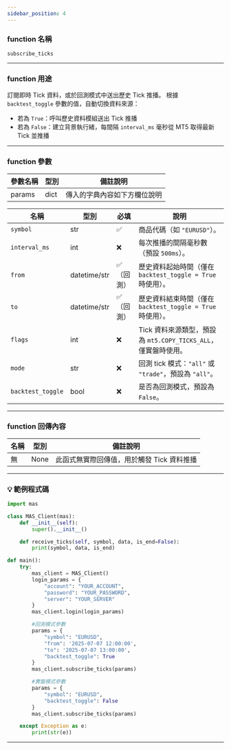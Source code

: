 ```yaml
---
sidebar_position: 4
---
```

### function 名稱

`subscribe_ticks`

---

### function 用途

訂閱即時 Tick 資料，或於回測模式中送出歷史 Tick 推播。 
根據 `backtest_toggle` 參數的值，自動切換資料來源：

- 若為 `True`：呼叫歷史資料模組送出 Tick 推播  
- 若為 `False`：建立背景執行緒，每間隔 `interval_ms` 毫秒從 MT5 取得最新 Tick 並推播

---

### function 參數

| 參數名稱 | 型別 | 備註說明 |
|----------|------|----------|
| params   | dict | 傳入的字典內容如下方欄位說明 |

| 名稱             | 型別          | 必填        | 說明                                                         |
|------------------|---------------|------------|--------------------------------------------------------------|
| `symbol`         | str           | ✅        | 商品代碼（如 `"EURUSD"`）。                                     |
| `interval_ms`    | int           | ❌        | 每次推播的間隔毫秒數（預設 `500ms`）。                           |
| `from`           | datetime/str  | ✅（回測） | 歷史資料起始時間（僅在 `backtest_toggle = True` 時使用）。       |
| `to`             | datetime/str  | ✅（回測） | 歷史資料結束時間（僅在 `backtest_toggle = True` 時使用）。       |
| `flags`          | int           | ❌        | Tick 資料來源類型，預設為 `mt5.COPY_TICKS_ALL`，僅實盤時使用。   |
| `mode`           | str           | ❌        | 回測 tick 模式：`"all"` 或 `"trade"`，預設為 `"all"`。         |
| `backtest_toggle`| bool          | ❌        | 是否為回測模式，預設為 `False`。                               |

---

### function 回傳內容

| 名稱   | 型別 | 備註說明             |
|--------|------|----------------------|
| 無     | None | 此函式無實際回傳值，用於觸發 Tick 資料推播 |

---

### 💡 範例程式碼

```python
import mas

class MAS_Client(mas):
    def __init__(self):
        super().__init__()

    def receive_ticks(self, symbol, data, is_end=False):
        print(symbol, data, is_end)

def main():
    try:
        mas_client = MAS_Client()
        login_params = {
            "account": "YOUR_ACCOUNT",
            "password": "YOUR_PASSWORD",
            "server": "YOUR_SERVER"
        }
        mas_client.login(login_params)

        #回測模式參數
        params = {
            "symbol": "EURUSD",
            "from": '2025-07-07 12:00:00',
            "to": '2025-07-07 13:00:00',
            "backtest_toggle": True
        }
        mas_client.subscribe_ticks(params)

        #實盤模式參數
        params = {
            "symbol": "EURUSD",
            "backtest_toggle": False
        }
        mas_client.subscribe_ticks(params)

    except Exception as e:
        print(str(e))
```
---